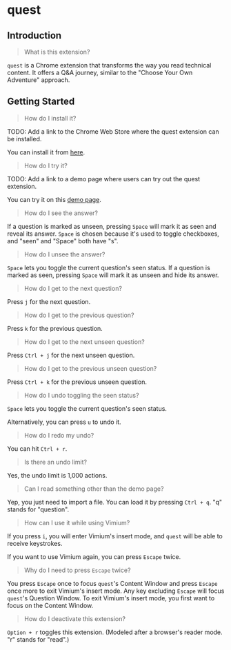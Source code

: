 # quest

## Introduction

> What is this extension?

`quest` is a Chrome extension that transforms the way you read technical content. It offers a Q&A journey, similar to the "Choose Your Own Adventure" approach.

## Getting Started

> How do I install it?

TODO: Add a link to the Chrome Web Store where the quest extension can be installed.

You can install it from [here]().

> How do I try it?

TODO: Add a link to a demo page where users can try out the quest extension.

You can try it on this [demo page]().

> How do I see the answer?

If a question is marked as unseen, pressing `Space` will mark it as seen and reveal its answer. `Space` is chosen because it's used to toggle checkboxes, and "seen" and "Space" both have "s".

> How do I unsee the answer?

`Space` lets you toggle the current question's seen status. If a question is marked as seen, pressing `Space` will mark it as unseen and hide its answer.

> How do I get to the next question?

Press `j` for the next question.

> How do I get to the previous question?

Press `k` for the previous question.

> How do I get to the next unseen question?

Press `Ctrl + j` for the next unseen question.

> How do I get to the previous unseen question?

Press `Ctrl + k` for the previous unseen question.

> How do I undo toggling the seen status?

`Space` lets you toggle the current question's seen status.

Alternatively, you can press `u` to undo it.

> How do I redo my undo?

You can hit `Ctrl + r`.

> Is there an undo limit?

Yes, the undo limit is 1,000 actions.

> Can I read something other than the demo page?

Yep, you just need to import a file. You can load it by pressing `Ctrl + q`. "q" stands for "question".

> How can I use it while using Vimium?

If you press `i`, you will enter Vimium's insert mode, and `quest` will be able to receive keystrokes.

If you want to use Vimium again, you can press `Escape` twice.

> Why do I need to press `Escape` twice?

You press `Escape` once to focus `quest`'s Content Window and press `Escape` once more to exit Vimium's insert mode. Any key excluding `Escape` will focus `quest`'s Question Window. To exit Vimium's insert mode, you first want to focus on the Content Window.

> How do I deactivate this extension?

`Option + r` toggles this extension. (Modeled after a browser's reader mode. "r" stands for "read".)

